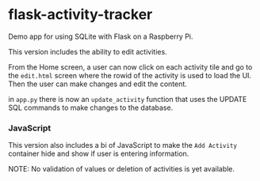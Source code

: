 # flask-activity-tracker

Demo app for using SQLite with Flask on a Raspberry Pi. 

This version includes the ability to edit activities. 

From the Home screen, a user can now click on each activity tile and go to the `edit.html` screen where the rowid of the activity is used to load the UI. Then the user can make changes and edit the content. 

in `app.py` there is now an `update_activity` function that uses the UPDATE SQL commands to make changes to the database.

### JavaScript
This version also includes a bi of JavaScript to make the `Add Activity` container hide and show if user is entering information. 

NOTE: No validation of values or deletion of activities is yet available. 
